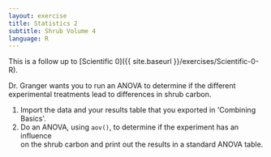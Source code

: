 ```yaml
---
layout: exercise
title: Statistics 2
subtitle: Shrub Volume 4
language: R
---
```


This is a follow up to [Scientific 0]({{ site.baseurl }}/exercises/Scientific-0-R).

Dr. Granger wants you to run an ANOVA to determine if the different experimental 
treatments lead to differences in shrub carbon.

1. Import the data and your results table that you exported in 'Combining 
   Basics'.
2. Do an ANOVA, using `aov()`, to determine if the experiment has an influence  
   on the shrub carbon and print out the results in a standard ANOVA table. 
